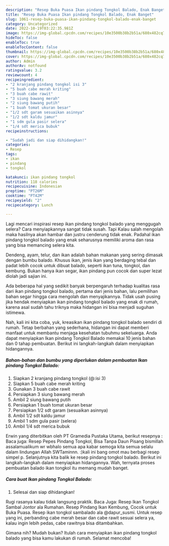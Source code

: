 ```yaml
---
description: "Resep Buka Puasa Ikan pindang Tongkol Balado, Enak Banget"
title: "Resep Buka Puasa Ikan pindang Tongkol Balado, Enak Banget"
slug: 1061-resep-buka-puasa-ikan-pindang-tongkol-balado-enak-banget
category: Uncategorized
date: 2022-10-19T03:22:35.981Z
image: https://img-global.cpcdn.com/recipes/10e3500b38b2b51a/680x482cq70/ikan-pindang-tongkol-balado-foto-resep-utama.jpg
hideToc: false
enableToc: true
enableTocContent: false
thumbnail: https://img-global.cpcdn.com/recipes/10e3500b38b2b51a/680x482cq70/ikan-pindang-tongkol-balado-foto-resep-utama.jpg
cover: https://img-global.cpcdn.com/recipes/10e3500b38b2b51a/680x482cq70/ikan-pindang-tongkol-balado-foto-resep-utama.jpg
author: Admin
authorAv: notfound
ratingvalue: 3.2
reviewcount: 4
recipeingredient:
- "2 kranjang pindang tongkol isi 3"
- "5 buah cabe merah kriting"
- "3 buah cabe rawit"
- "3 siung bawang merah"
- "2 siung bawang putih"
- "1 buah tomat ukuran besar"
- "1/2 sdt garam sesuaikan asinnya"
- "1/2 sdt kaldu jamur"
- "1 sdm gula pasir selera"
- "1/4 sdt merica bubuk"
recipeinstructions:

- "Sudah jadi dan siap dihidangkan!"
categories:
- Resep
tags:
- ikan
- pindang
- tongkol

katakunci: ikan pindang tongkol 
nutrition: 118 calories
recipecuisine: Indonesian
preptime: "PT26M"
cooktime: "PT42M"
recipeyield: "2"
recipecategory: Lunch

---
```



Lagi mencari inspirasi resep ikan pindang tongkol balado yang menggugah selera? Cara menyiapkannya sangat tidak susah. Tapi Kalau salah mengolah maka hasilnya akan hambar dan justru cenderung tidak enak. Padahal ikan pindang tongkol balado yang enak seharusnya memiliki aroma dan rasa yang bisa memancing selera kita.


Dendeng, ayam, telur, dan ikan adalah bahan makanan yang sering dimasak dengan bumbu balado. Khusus ikan, jenis ikan yang berdaging tebal dan padat lebih cocok untuk dibuat balado, seperti ikan tuna, tongkol, dan kembung. Bukan hanya ikan segar, ikan pindang pun cocok dan super lezat diolah jadi sajian ini.

Ada beberapa hal yang sedikit banyak berpengaruh terhadap kualitas rasa dari ikan pindang tongkol balado, pertama dari jenis bahan, lalu pemilihan bahan segar hingga cara mengolah dan menyajikannya. Tidak usah pusing jika hendak menyiapkan ikan pindang tongkol balado yang enak di rumah, karena asal sudah tahu triknya maka hidangan ini bisa menjadi suguhan istimewa.


Nah, kali ini kita coba, yuk, kreasikan ikan pindang tongkol balado sendiri di rumah. Tetap berbahan yang sederhana, hidangan ini dapat memberi manfaat untuk membantu menjaga kesehatan tubuhmu sekeluarga. Anda dapat menyiapkan Ikan pindang Tongkol Balado memakai 10 jenis bahan dan 0 tahap pembuatan. Berikut ini langkah-langkah dalam menyiapkan hidangannya.

<!--inarticleads1-->

##### Bahan-bahan dan bumbu yang diperlukan dalam pembuatan Ikan pindang Tongkol Balado:

1. Siapkan 2 kranjang pindang tongkol (@:isi 3)
1. Siapkan 5 buah cabe merah kriting
1. Gunakan 3 buah cabe rawit
1. Persiapkan 3 siung bawang merah
1. Ambil 2 siung bawang putih
1. Persiapkan 1 buah tomat ukuran besar
1. Persiapkan 1/2 sdt garam (sesuaikan asinnya)
1. Ambil 1/2 sdt kaldu jamur
1. Ambil 1 sdm gula pasir (selera)
1. Ambil 1/4 sdt merica bubuk


Erwin yang diterbitkan oleh PT Gramedia Pustaka Utama, berikut resepnya : Baca juga: Resep Pepes Pindang Tongkol, Bisa Tanpa Daun Pisang bismillah assalamualikum wr wbhalo semua apa kabar semoga kita semua selalu dalam lindungan Allah SWTaminnn. :)kali ini bang omot mau berbagi resep simpel p. Selanjutnya kita balik ke resep pindang tongkol balado. Berikut ini langkah-langkah dalam menyiapkan hidangannya. Wah, ternyata proses pembuatan balado ikan tongkol itu memang mudah banget. 

<!--inarticleads2-->

##### Cara buat Ikan pindang Tongkol Balado:


1. Selesai dan siap dihidangkan!

Rugi rasanya kalau tidak langsung praktik. Baca Juga: Resep Ikan Tongkol Sambal Jontor ala Rumahan. Resep Pindang Ikan Kembung, Cocok untuk Buka Puasa. Resep ikan tongkol sambalado ala @dapur_susmi. Untuk resep yang ini, perbanding cabe merah besar dan cabe rawit sesuai selera ya, kalau ingin lebih pedas, cabe rawitnya bisa ditambahkan. 

Gimana nih? Mudah bukan? Itulah cara menyiapkan ikan pindang tongkol balado yang bisa kamu lakukan di rumah. Selamat mencoba!
